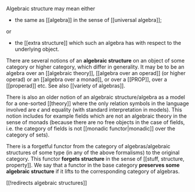 Algebraic structure may mean either 

* the same as [[algebra]] in the sense of [[universal algebra]]; 

or  

* the [[extra structure]] which such an algebra has with respect to the underlying object. 

There are several notions of an __algebraic structure__ on an object of some category or higher category, which differ in generality. It may be to be an algebra over an [[algebraic theory]], [[algebra over an operad]] (or higher operad) or an [[algebra over a monad]], or over a [[PROP]], over a [[properad]] etc. See also [[variety of algebras]].

There is also an older notion of an algebraic structure/algebra as a model for a one-sorted [[theory]] where the only relation symbols in the language involved are $\epsilon$ and equality (with standard interpretation in models). This notion includes for example fields which are not an algebraic theory in the sense of monads (because there are no free objects in the case of fields, i.e. the category of fields is not [[monadic functor|monadic]] over the category of sets). 

There is a forgetful functor from the category of algebras/algebraic structures of some type (in any of the above formalisms) to the original category. This functor __forgets structure__ in the sense of [[stuff, structure, property]]. We say that a functor in the base category __preserves some algebraic structure__ if it lifts to the corresponding category of algebras. 

[[!redirects algebraic structures]]